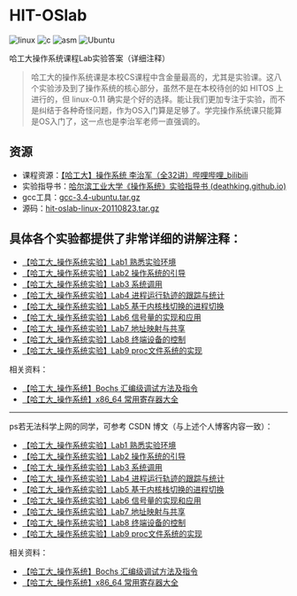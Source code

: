 # HIT-OSlab

![linux](http://img.shields.io/badge/-Linux-FCC624?style=flat-square&logo=linux&logoColor=ffffff)
![c](http://img.shields.io/badge/-C-A8B9CC?style=flat-square&logo=c&logoColor=ffffff)
![asm](http://img.shields.io/badge/-ASM-6E4C37?style=flat-square&logo=assemblyscript&logoColor=ffffff)
![Ubuntu](http://img.shields.io/badge/-Ubuntu-E95420?style=flat-square&logo=ubuntu&logoColor=ffffff)


哈工大操作系统课程Lab实验答案（详细注释）

> 哈工大的操作系统课是本校CS课程中含金量最高的，尤其是实验课。这八个实验涉及到了操作系统的核心部分，虽然不是在本校待创的如 HITOS 上进行的，但 linux-0.11 确实是个好的选择。能让我们更加专注于实验，而不是纠结于各种奇怪问题，作为OS入门算是足够了。学完操作系统课只能算是OS入门了，这一点也是李治军老师一直强调的。

## 资源

- 课程资源：[【哈工大】操作系统 李治军（全32讲）哔哩哔哩_bilibili](https://www.bilibili.com/video/BV19r4y1b7Aw/?spm_id_from=333.337.search-card.all.click&vd_source=c4f58075f7f7630364162f227638ca53) 
- 实验指导书：[哈尔滨工业大学《操作系统》实验指导书 (deathking.github.io)](http://deathking.github.io/hit-oslab/chap1.html)
- gcc工具：[gcc-3.4-ubuntu.tar.gz](https://github.com/hoverwinter/HIT-OSLab/blob/master/Resources/gcc-3.4-ubuntu.tar.gz)   
- 源码：[hit-oslab-linux-20110823.tar.gz](https://github.com/hoverwinter/HIT-OSLab/blob/master/Resources/hit-oslab-linux-20110823.tar.gz)



## 具体各个实验都提供了非常详细的讲解注释：

- [【哈工大_操作系统实验】Lab1 熟悉实验环境](https://joker001014.github.io/blog/010_HIT_OS_Lab1)
- [【哈工大_操作系统实验】Lab2 操作系统的引导](https://joker001014.github.io/blog/011_HIT_OS_Lab2)
- [【哈工大_操作系统实验】Lab3 系统调用](https://joker001014.github.io/blog/012_HIT_OS_Lab3)
- [【哈工大_操作系统实验】Lab4 进程运行轨迹的跟踪与统计](https://joker001014.github.io/blog/013_HIT_OS_Lab4)
- [【哈工大_操作系统实验】Lab5 基于内核栈切换的进程切换](https://joker001014.github.io/blog/014_HIT_OS_Lab5)
- [【哈工大_操作系统实验】Lab6 信号量的实现和应用](https://joker001014.github.io/blog/015_HIT_OS_Lab6)
- [【哈工大_操作系统实验】Lab7 地址映射与共享](https://joker001014.github.io/blog/016_HIT_OS_Lab7)
- [【哈工大_操作系统实验】Lab8 终端设备的控制](https://joker001014.github.io/blog/017_HIT_OS_Lab8)
- [【哈工大_操作系统实验】Lab9 proc文件系统的实现](https://joker001014.github.io/blog/018_HIT_OS_Lab9)

相关资料：
- [【哈工大_操作系统】Bochs 汇编级调试方法及指令](https://joker001014.github.io/blog/019_HIT_OS_Bochs)
- [【哈工大_操作系统】x86_64 常用寄存器大全](https://joker001014.github.io/blog/020_HIT_OS_Register)

---

ps若无法科学上网的同学，可参考 CSDN 博文（与上述个人博客内容一致）：
- [【哈工大_操作系统实验】Lab1 熟悉实验环境](https://blog.csdn.net/weixin_53159274/article/details/137797821?spm=1001.2014.3001.5501)
- [【哈工大_操作系统实验】Lab2 操作系统的引导](https://blog.csdn.net/weixin_53159274/article/details/142370848?spm=1001.2014.3001.5501)
- [【哈工大_操作系统实验】Lab3 系统调用](https://blog.csdn.net/weixin_53159274/article/details/142684778?spm=1001.2014.3001.5501)
- [【哈工大_操作系统实验】Lab4 进程运行轨迹的跟踪与统计](https://blog.csdn.net/weixin_53159274/article/details/142732749?spm=1001.2014.3001.5501)
- [【哈工大_操作系统实验】Lab5 基于内核栈切换的进程切换](https://blog.csdn.net/weixin_53159274/article/details/143029437?spm=1001.2014.3001.5501)
- [【哈工大_操作系统实验】Lab6 信号量的实现和应用](https://blog.csdn.net/weixin_53159274/article/details/143059098?spm=1001.2014.3001.5501)
- [【哈工大_操作系统实验】Lab7 地址映射与共享](https://blog.csdn.net/weixin_53159274/article/details/143059233?spm=1001.2014.3001.5501)
- [【哈工大_操作系统实验】Lab8 终端设备的控制](https://blog.csdn.net/weixin_53159274/article/details/143158944?spm=1001.2014.3001.5501)
- [【哈工大_操作系统实验】Lab9 proc文件系统的实现](https://blog.csdn.net/weixin_53159274/article/details/143194730?spm=1001.2014.3001.5501)

相关资料：
- [【哈工大_操作系统】Bochs 汇编级调试方法及指令](https://blog.csdn.net/weixin_53159274/article/details/137796343?spm=1001.2014.3001.5501)
- [【哈工大_操作系统】x86_64 常用寄存器大全](https://blog.csdn.net/weixin_53159274/article/details/138074386?spm=1001.2014.3001.5501)

